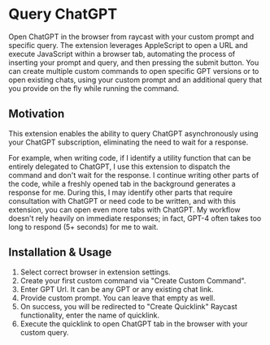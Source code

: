 # Query ChatGPT

Open ChatGPT in the browser from raycast with your custom prompt and specific query.
The extension leverages AppleScript to open a URL and execute JavaScript within a browser tab, automating the process of
inserting your prompt and query, and then pressing the submit button.
You can create multiple custom commands to open specific GPT versions or to open existing chats, using your
custom prompt and an additional query that you provide on the fly while running the command.

## Motivation

This extension enables the ability to query ChatGPT asynchronously using your ChatGPT subscription, eliminating the need
to wait for a response.

For example, when writing code, if I identify a utility function that can be entirely delegated to ChatGPT,
I use this extension to dispatch the command and don't wait for the response. I continue writing other parts
of the code, while a freshly opened tab in the background generates a response for me. During this, I may identify other
parts that require consultation with ChatGPT or need code to be written, and with this extension, you can open even more
tabs with ChatGPT. My workflow doesn't rely heavily on immediate responses; in fact, GPT-4 often takes too long to
respond (5+ seconds) for me to wait.

## Installation & Usage

1. Select correct browser in extension settings.
2. Create your first custom command via "Create Custom Command".
3. Enter GPT Url. It can be any GPT or any existing chat link.
4. Provide custom prompt. You can leave that empty as well.
5. On success, you will be redirected to "Create Quicklink" Raycast functionality, enter the name of quicklink.
6. Execute the quicklink to open ChatGPT tab in the browser with your custom query.

